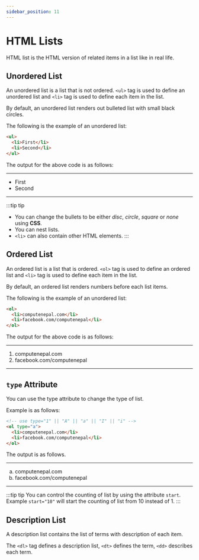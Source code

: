 ```yaml
---
sidebar_position: 11
---
```


# HTML Lists

HTML list is the HTML version of related items in a list like in real life. 

## Unordered List 

An unordered list is a list that is not ordered. `<ul>` tag is used to define an unordered list and `<li>` tag is used to define each item in the list.

By default, an unordered list renders out bulleted list with small black circles.

The following is the example of an unordered list:

```html title="unordered-list.html"
<ul>
  <li>First</li>
  <li>Second</li>
</ul>
```

The output for the above code is as follows:

***
+ First 
+ Second 
***

:::tip tip 
- You can change the bullets to be either *disc*, *circle*, *square* or *none* using **CSS**.
- You can nest lists.
- `<li>` can also contain other HTML elements.
:::

## Ordered List 

An ordered list is a list that is ordered. `<ol>` tag is used to define an ordered list and `<li>` tag is used to define each item in the list.

By default, an ordered list renders numbers before each list items.

The following is the example of an unordered list:

```html title="ordered-list.html"
<ol>
  <li>computenepal.com</li>
  <li>facebook.com/computenepal</li>
</ol>
```

The output for the above code is as follows:

***
1. computenepal.com 
2. facebook.com/computenepal 
***

## `type` Attribute 

You can use the type attribute to change the type of list. 

Example is as follows:

```html title="type-attribute.html"
<!-- use type="1" || "A" || "a" || "I" || "i" -->
<ol type="a">
  <li>computenepal.com</li>
  <li>facebook.com/computenepal</li>
</ol>
```

The output is as follows.

***
<ol type="a">
  <li>computenepal.com</li>
  <li>facebook.com/computenepal</li>
</ol>

***

:::tip tip 
You can control the counting of list by using the attribute `start`. Example `start="10"` will start the counting of list from 10 instead of 1.
:::

## Description List 

A description list contains the list of terms with description of each item.

The `<dl>` tag defines a description list, `<dt>` defines the term, `<dd>` describes each term.
